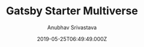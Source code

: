 ---
title: Gatsby Starter Multiverse
github: https://github.com/anubhavsrivastava/gatsby-starter-multiverse
demo: https://anubhavsrivastava.github.io/gatsby-starter-multiverse/
author: Anubhav Srivastava
ssg:
  - Gatsby
cms:
  - Markdown
date: 2019-05-25T06:49:49.000Z
description: Gatsby.js V2 starter template based on multiverse by HTML5 UP
draft: false
publish_date: '2019-05-25T06:49:49Z'
update_date: '2022-01-13T09:40:31Z'
github_star: 16
github_fork: 9
---